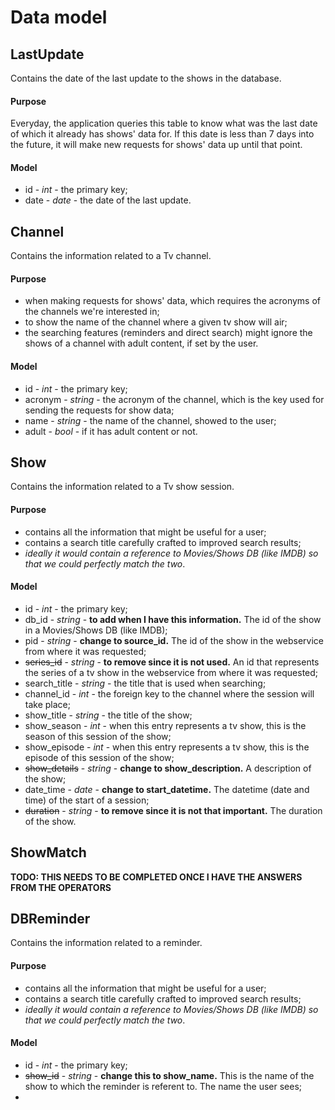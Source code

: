# Data model

## LastUpdate

Contains the date of the last update to the shows in the database.

#### Purpose

Everyday, the application queries this table to know what was the last date of which it already has shows' data for.
If this date is less than 7 days into the future, it will make new requests for shows' data up until that point.

#### Model

- id - *int* - the primary key;
- date - *date* - the date of the last update.


## Channel

Contains the information related to a Tv channel.

#### Purpose

- when making requests for shows' data, which requires the acronyms of the channels we're interested in;
- to show the name of the channel where a given tv show will air;
- the searching features (reminders and direct search) might ignore the shows of a channel with adult content, if set by the user.

#### Model

- id - *int* - the primary key;
- acronym - *string* - the acronym of the channel, which is the key used for sending the requests for show data;
- name - *string* - the name of the channel, showed to the user;
- adult - *bool* - if it has adult content or not.


## Show

Contains the information related to a Tv show session.

#### Purpose

- contains all the information that might be useful for a user;
- contains a search title carefully crafted to improved search results;
- *ideally it would contain a reference to Movies/Shows DB (like IMDB) so that we could perfectly match the two*.

#### Model

- id - *int* - the primary key;
- db_id - *string* - **to add when I have this information.** The id of the show in a Movies/Shows DB (like IMDB);
- pid - *string* - **change to source_id.** The id of the show in the webservice from where it was requested;
- ~~series_id~~ - *string* - **to remove since it is not used.** An id that represents the series of a tv show in the webservice from where it was requested;
- search_title - *string* - the title that is used when searching;
- channel_id - *int* - the foreign key to the channel where the session will take place;
- show_title - *string* - the title of the show;
- show_season - *int* - when this entry represents a tv show, this is the season of this session of the show;
- show_episode - *int* - when this entry represents a tv show, this is the episode of this session of the show;
- ~~show_details~~ - *string* - **change to show_description.** A description of the show;
- date_time - *date* - **change to start_datetime.** The datetime (date and time) of the start of a session;
- ~~duration~~ - *string* - **to remove since it is not that important.** The duration of the show.


## ShowMatch

**TODO: THIS NEEDS TO BE COMPLETED ONCE I HAVE THE ANSWERS FROM THE OPERATORS**


## DBReminder

Contains the information related to a reminder.

#### Purpose

- contains all the information that might be useful for a user;
- contains a search title carefully crafted to improved search results;
- *ideally it would contain a reference to Movies/Shows DB (like IMDB) so that we could perfectly match the two*.

#### Model

- id - *int* - the primary key;
- ~~show_id~~ - *string* - **change this to show_name.** This is the name of the show to which the reminder is referent to. The name the user sees;
- 